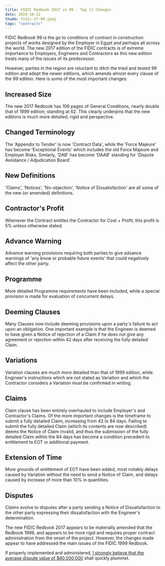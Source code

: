 ```yaml
---
title: FIDIC Redbook 2017 vs 99 - Top 11 Changes
date: 2019-10-12
thumb: fidic-17-99.jpeg
tags: "contracts"
---
```

FIDIC Redbook 99 is the go to conditions of contract in construction projects of works designed by the Employer in Egypt and perhaps all across the world. The new 2017 edition of the FIDIC contracts is of extreme importance to Employers, Engineers and Contractors as this new edition treats many of the issues of its predecessor.

However, parties in the region are reluctant to ditch the tried and tested 99 edition and adopt the newer editions, which amends almost every clause of the 99 edition. Here is some of the most important changes:

## Increased Size 
The new 2017 Redbook has 106 pages of General Conditions, nearly double that of 1999 edition; standing at 62. This clearly underpins that the new editions is much more detailed, rigid and perspective.
## Changed Terminology
The 'Appendix to Tender' is now 'Contract Data', while the 'Force Majeure' has become 'Exceptional Events' which includes the old Force Majeure and Employer Risks. Simlarly, 'DAB' has become 'DAAB' standing for 'Dispute Avoidance / Adjudication Board'.
## New Definitions
'Claims', 'Notices', 'No-objection', 'Notice of Dissatisfaction' are all some of the new (or amended) definitions.
## Contractor's Profit
Whenever the Contract entitles the Contractor for Cost + Profit, this profit is 5% unless otherwise stated.
## Advance Warning
Advance warning provisions requiring both parties to give advance warnings of 'any know or probable future events' that could negatively affect the other party.
## Programme
More detailed Programme requirements have been included, while a special provision is made for evaluation of concurrent delays.
## Deeming Clauses
Many Clauses now include deeming provisions upon a party's failure to act upon an obligation. One important example is that the Engineer is deemed to have given a Notice of rejection of a Claim if he does not give any agreement or rejection within 42 days after receiving the fully detailed Claim.
## Variations
Variation clauses are much more detailed than that of 1999 edition, while Engineer's instructions which are not stated as Variation and which the Contractor considers a Variation must be confirmed in writing.  
## Claims
Claim clause has been entirely overhauled to include Employer's and Contractor's Claims. Of the more important changes is the timeframe to submit a fully detailed Claim, increasing from 42 to 84 days. Failing to submit the fully detailed Claim (which its contents are now described) deems the Notice of Claim invalid, and thus the submission of the fully detailed Claim within the 84 days has become a condition precedent  to entitlement to EOT or additional payment.
## Extension of Time
More grounds of entitlement of EOT have been added, most notably delays caused by Variation without the need to send a Notice of Claim, and delays caused by increase of more than 10% in quantities.
## Disputes
Claims evolve to disputes after a party sending a Notice of Dissatisfaction to the other party expressing their dissatisfaction with the Engineer's determination.

The new FIDIC Redbook 2017 appears to be materially amended that the Redbook 1999, and appears to be more rigid and requires proper contract administration from the onset of the project. However, the changes made appear to have addressed the main issues of the FIDIC 1999 Redbook.

If properly implemented and administered, [I strongly believe that the average dispute value of $60,000,000](/common-causes-disputes-middle-east) shall quickly plummet.

  
